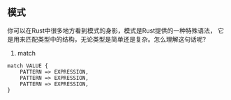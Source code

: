 ## 模式

你可以在Rust中很多地方看到模式的身影，模式是Rust提供的一种特殊语法， 它是用来匹配类型中的结构，无论类型是简单还是复杂。怎么理解这句话呢? 

1. match

```
match VALUE {
    PATTERN => EXPRESSION,
    PATTERN => EXPRESSION,
    PATTERN => EXPRESSION,
}
```